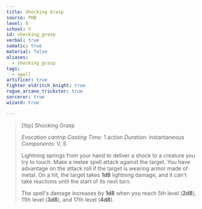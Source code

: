 ```yaml
---
title: Shocking Grasp
source: PHB
level: 0
school: V
id: shocking_grasp
verbal: true
somatic: true
material: false
aliases:
  - shocking_grasp
tags:
  - spell
artificer: true
fighter_eldritch_knight: true
rogue_arcane_trickster: true
sorcerer: true
wizard: true

---
```

>[!tip] Shocking Grasp
>
> *Evocation cantrip*
> *Casting Time:* 1 action
> *Duration:* instantaneous
> *Components:* V, S
>
>Lightning springs from your hand to deliver a shock to a creature you try to touch. Make a melee spell attack against the target. You have advantage on the attack roll if the target is wearing armor made of metal. On a hit, the target takes **1d8** lightning damage, and it can't take reactions until the start of its next turn.
>
>The spell's damage increases by **1d8** when you reach 5th level (**2d8**), 11th level (**3d8**), and 17th level (**4d8**).
>

